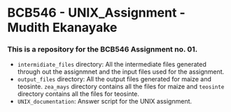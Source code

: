 # BCB546 - UNIX_Assignment - Mudith Ekanayake

### This is a repository for the BCB546 Assignment no. 01.

* `intermidiate_files` directory: All the intermediate files generated through out the assignmnet and the input files used for the assignment.
* `output_files` directory: All the output files generated for maize and teosinte. `zea_mays` directory contains all the files for maize and `teosinte` directory contains all the files for teosinte.
* `UNIX_documentation`: Answer script for the UNIX assignment.
